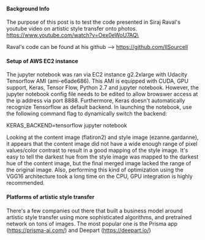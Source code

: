#### Background Info

The purpose of this post is to test the code presented in Siraj Raval's youtube video on artistic style transfer onto photos.
https://www.youtube.com/watch?v=Oex0eWoU7AQ\

Raval's code can be found at his github --> https://github.com/llSourcell

#### Setup of AWS EC2 instance

The jupyter notebook was ran via EC2 instance g2.2xlarge with Udacity Tensorflow AMI (ami-e6ade686). This AMI is equipped with CUDA, GPU support, Keras, Tensor Flow, Python 2.7 and jupyter notebook. However, the jupyter notebook config file needs to be edited to allow browswer access at the ip address via port 8888. Furthermore, Keras doesn't automatically recognize Tensorflow as default backend. In launching the notebook, use the following command flag to dynamically switch the backend:

KERAS_BACKEND=tensorflow jupyter notebook

Looking at the content image (flatiron2) and style image (ezanne.gardanne), it appears that the content image did not have a wide enough range of pixel values/color contrast to result in a good mapping of the style image. It's easy to tell the darkest hue from the style image was mapped to the darkest hue of the content image, but the final merged image lacked the range of the original image. Also, performing this kind of optimization using the VGG16 architecture took a long time on the CPU, GPU integration is highly recommended. 

#### Platforms of artistic style transfer

There's a few companies out there that built a business model around artistic style transfer using more sophisticated algorithms, and pretrained network on tons of images. The most popular one is the Prisma app (https://prisma-ai.com/) and Deepart (https://deepart.io/)
